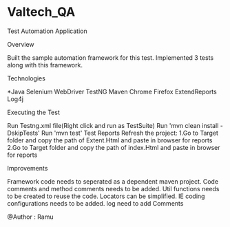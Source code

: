 # Valtech_QA

Test Automation Application

Overview

Built the sample automation framework for this test. Implemented 3 tests along with this framework.



Technologies

*Java
Selenium WebDriver
TestNG
Maven
Chrome
Firefox
ExtendReports
Log4j

Executing the Test

Run Testng.xml file(Right click and run as TestSuite)
Run 'mvn clean install -DskipTests'
Run 'mvn test'
Test Reports
Refresh the project:
1.Go to Target folder and copy the path of Extent.Html and paste in browser for reports
2.Go to Target folder and copy the path of index.Html and paste in browser for reports

Improvements

Framework code needs to seperated as a dependent maven project.
Code comments and method comments needs to be added.
Util functions needs to be created to reuse the code.
Locators can be simplified.
IE coding configurations needs to be added.
log need to add
Comments

@Author : Ramu
